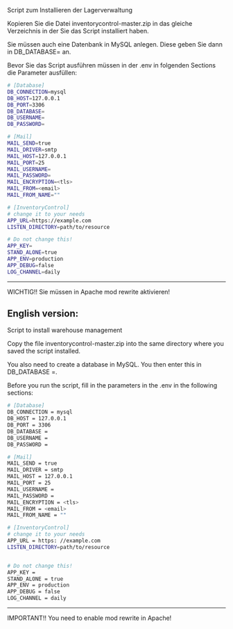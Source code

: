 
Script zum Installieren der Lagerverwaltung

Kopieren Sie die Datei inventorycontrol-master.zip in das gleiche Verzeichnis in der Sie das Script 
installiert haben.

Sie müssen auch eine Datenbank in MySQL anlegen. Diese geben Sie dann in DB_DATABASE= an.

Bevor Sie das Script ausführen müssen in der .env in folgenden Sections die Parameter ausfüllen: 

```bash
# [Database]
DB_CONNECTION=mysql
DB_HOST=127.0.0.1
DB_PORT=3306
DB_DATABASE=
DB_USERNAME=
DB_PASSWORD=

# [Mail]
MAIL_SEND=true
MAIL_DRIVER=smtp
MAIL_HOST=127.0.0.1
MAIL_PORT=25
MAIL_USERNAME=
MAIL_PASSWORD=
MAIL_ENCRYPTION=<tls>
MAIL_FROM=<email>
MAIL_FROM_NAME=""

# [InventoryControl]
# change it to your needs
APP_URL=https://example.com
LISTEN_DIRECTORY=path/to/resource

# Do not change this!
APP_KEY=
STAND_ALONE=true
APP_ENV=production
APP_DEBUG=false
LOG_CHANNEL=daily
```

******************
WICHTIG!!
Sie müssen in Apache mod rewrite aktivieren!


English version:
----------------
Script to install warehouse management

Copy the file inventorycontrol-master.zip into the same directory where you saved the script
installed.

You also need to create a database in MySQL. You then enter this in DB_DATABASE =.

Before you run the script, fill in the parameters in the .env in the following sections:

```bash
# [Database]
DB_CONNECTION = mysql
DB_HOST = 127.0.0.1
DB_PORT = 3306
DB_DATABASE =
DB_USERNAME =
DB_PASSWORD =

# [Mail]
MAIL_SEND = true
MAIL_DRIVER = smtp
MAIL_HOST = 127.0.0.1
MAIL_PORT = 25
MAIL_USERNAME =
MAIL_PASSWORD =
MAIL_ENCRYPTION = <tls>
MAIL_FROM = <email>
MAIL_FROM_NAME = ""

# [InventoryControl]
# change it to your needs
APP_URL = https: //example.com
LISTEN_DIRECTORY=path/to/resource


# Do not change this!
APP_KEY =
STAND_ALONE = true
APP_ENV = production
APP_DEBUG = false
LOG_CHANNEL = daily
```

******************
IMPORTANT!!
You need to enable mod rewrite in Apache!
